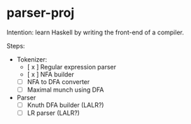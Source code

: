 # parser-proj

Intention: learn Haskell by writing the front-end of a compiler.

Steps:
- Tokenizer:
  - [ x ] Regular expression parser
  - [ x ] NFA builder
  - [   ] NFA to DFA converter
  - [   ] Maximal munch using DFA
- Parser
  - [   ] Knuth DFA builder (LALR?)
  - [   ] LR parser (LALR?)
